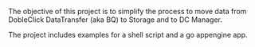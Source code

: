 The objective of this project is to simplify the process to move data from 
DobleClick DataTransfer (aka BQ) to Storage and to DC Manager.

The project includes examples for a shell script and a go appengine app.
